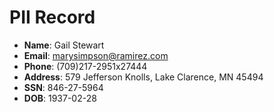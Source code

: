 # PII Record
- **Name**: Gail Stewart
- **Email**: marysimpson@ramirez.com
- **Phone**: (709)217-2951x27444
- **Address**: 579 Jefferson Knolls, Lake Clarence, MN 45494
- **SSN**: 846-27-5964
- **DOB**: 1937-02-28
